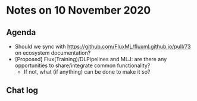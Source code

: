 # Notes on 10 November 2020

## Agenda
- Should we sync with https://github.com/FluxML/fluxml.github.io/pull/73 on ecosystem documentation?
- [Proposed] Flux(Training)/DLPipelines and MLJ: are there any opportunities to share/integrate common functionality?
  - If not, what (if anything) can be done to make it so?


## Chat log

